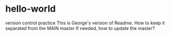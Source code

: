 # hello-world
version control practice
This is George's version of Readme. 
How to keep it separated from the MAIN master
If needed, how to update the master?
